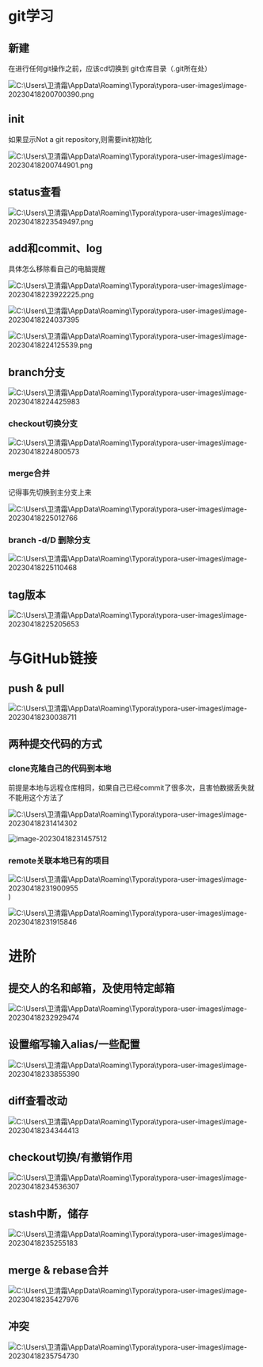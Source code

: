 # git学习

## 新建

在进行任何git操作之前，应该cd切换到 git仓库目录（.git所在处）

![C:\Users\卫清霜\AppData\Roaming\Typora\typora-user-images\image-20230418200700390.png](https://github.com/sidany1/Gits/blob/master/%E5%9B%BE%E5%BA%93/image-20230418200700390.png?raw=true)

## init

如果显示Not a git repository,则需要init初始化

![C:\Users\卫清霜\AppData\Roaming\Typora\typora-user-images\image-20230418200744901.png](https://github.com/sidany1/Gits/blob/master/%E5%9B%BE%E5%BA%93/image-20230418200744901.png?raw=true)

## status查看

![C:\Users\卫清霜\AppData\Roaming\Typora\typora-user-images\image-20230418223549497.png](https://github.com/sidany1/Gits/blob/master/%E5%9B%BE%E5%BA%93/image-20230418223549497.png)

## add和commit、log

具体怎么移除看自己的电脑提醒

![C:\Users\卫清霜\AppData\Roaming\Typora\typora-user-images\image-20230418223922225.png](https://github.com/sidany1/Gits/blob/master/%E5%9B%BE%E5%BA%93/image-20230418223922225.png)

![C:\Users\卫清霜\AppData\Roaming\Typora\typora-user-images\image-20230418224037395](https://github.com/sidany1/Gits/blob/master/%E5%9B%BE%E5%BA%93/image-20230418224037395.png)

![C:\Users\卫清霜\AppData\Roaming\Typora\typora-user-images\image-20230418224125539.png](https://github.com/sidany1/Gits/blob/master/%E5%9B%BE%E5%BA%93/image-20230418224125539.png)

## branch分支

![C:\Users\卫清霜\AppData\Roaming\Typora\typora-user-images\image-20230418224425983](https://github.com/sidany1/Gits/blob/master/%E5%9B%BE%E5%BA%93/image-20230418224425983.png)

### checkout切换分支

![C:\Users\卫清霜\AppData\Roaming\Typora\typora-user-images\image-20230418224800573](https://github.com/sidany1/Gits/blob/master/%E5%9B%BE%E5%BA%93/image-20230418224800573.png)

### merge合并

记得事先切换到主分支上来

![C:\Users\卫清霜\AppData\Roaming\Typora\typora-user-images\image-20230418225012766](https://github.com/sidany1/Gits/blob/master/%E5%9B%BE%E5%BA%93/image-20230418225012766.png)

### branch -d/D 删除分支

![C:\Users\卫清霜\AppData\Roaming\Typora\typora-user-images\image-20230418225110468](https://github.com/sidany1/Gits/blob/master/%E5%9B%BE%E5%BA%93/image-20230418225110468.png)

## tag版本

![C:\Users\卫清霜\AppData\Roaming\Typora\typora-user-images\image-20230418225205653](https://github.com/sidany1/Gits/blob/master/%E5%9B%BE%E5%BA%93/image-20230418225205653.png)

# 与GitHub链接

## push & pull

![C:\Users\卫清霜\AppData\Roaming\Typora\typora-user-images\image-20230418230038711](https://github.com/sidany1/Gits/blob/master/%E5%9B%BE%E5%BA%93/image-20230418230038711.png)

## 两种提交代码的方式

### clone克隆自己的代码到本地

前提是本地与远程仓库相同，如果自己已经commit了很多次，且害怕数据丢失就不能用这个方法了

![C:\Users\卫清霜\AppData\Roaming\Typora\typora-user-images\image-20230418231414302](https://github.com/sidany1/Gits/blob/master/%E5%9B%BE%E5%BA%93/image-20230418231414302.png)

![image-20230418231457512](C:\Users\卫清霜\Desktop\image-20230418231457512.png)

### remote关联本地已有的项目

![C:\Users\卫清霜\AppData\Roaming\Typora\typora-user-images\image-20230418231900955](https://github.com/sidany1/Gits/blob/master/%E5%9B%BE%E5%BA%93/image-20230418231900955.png))

![C:\Users\卫清霜\AppData\Roaming\Typora\typora-user-images\image-20230418231915846](https://github.com/sidany1/Gits/blob/master/%E5%9B%BE%E5%BA%93/image-20230418231915846.png)

# 进阶

## 提交人的名和邮箱，及使用特定邮箱

![C:\Users\卫清霜\AppData\Roaming\Typora\typora-user-images\image-20230418232929474](https://github.com/sidany1/Gits/blob/master/%E5%9B%BE%E5%BA%93/image-20230418232929474.png)
## 设置缩写输入alias/一些配置

![C:\Users\卫清霜\AppData\Roaming\Typora\typora-user-images\image-20230418233855390](https://github.com/sidany1/Gits/blob/master/%E5%9B%BE%E5%BA%93/image-20230418233855390.png)

## diff查看改动

![C:\Users\卫清霜\AppData\Roaming\Typora\typora-user-images\image-20230418234344413](https://github.com/sidany1/Gits/blob/master/%E5%9B%BE%E5%BA%93/image-20230418234344413.png)

## checkout切换/有撤销作用

![C:\Users\卫清霜\AppData\Roaming\Typora\typora-user-images\image-20230418234536307](https://github.com/sidany1/Gits/blob/master/%E5%9B%BE%E5%BA%93/image-20230418234536307.png)

## stash中断，储存

![C:\Users\卫清霜\AppData\Roaming\Typora\typora-user-images\image-20230418235255183](https://github.com/sidany1/Gits/blob/master/%E5%9B%BE%E5%BA%93/image-20230418235255183.png)

## merge & rebase合并

![C:\Users\卫清霜\AppData\Roaming\Typora\typora-user-images\image-20230418235427976](https://github.com/sidany1/Gits/blob/master/%E5%9B%BE%E5%BA%93/image-20230418235427976.png)

## 冲突

![C:\Users\卫清霜\AppData\Roaming\Typora\typora-user-images\image-20230418235754730](https://github.com/sidany1/Gits/blob/master/%E5%9B%BE%E5%BA%93/image-20230418235754730.png)
